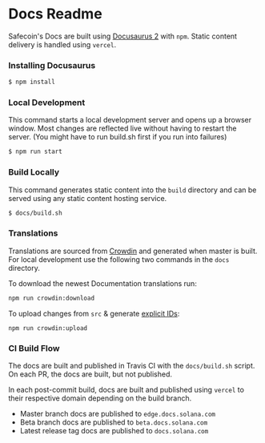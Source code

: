 # Docs Readme

Safecoin's Docs are built using [Docusaurus 2](https://v2.docusaurus.io/) with `npm`.
Static content delivery is handled using `vercel`.

### Installing Docusaurus

```sh
$ npm install
```

### Local Development

This command starts a local development server and opens up a browser window.
Most changes are reflected live without having to restart the server.
(You might have to run build.sh first if you run into failures)

```sh
$ npm run start
```

### Build Locally

This command generates static content into the `build` directory and can be
served using any static content hosting service.

```sh
$ docs/build.sh
```

### Translations

Translations are sourced from [Crowdin](https://docusaurus.io/docs/i18n/crowdin)
and generated when master is built.
For local development use the following two commands in the `docs` directory.

To download the newest Documentation translations run:

```sh
npm run crowdin:download
```

To upload changes from `src` & generate [explicit IDs](https://docusaurus.io/docs/markdown-features/headings#explicit-ids):

```shell
npm run crowdin:upload
```

### CI Build Flow

The docs are built and published in Travis CI with the `docs/build.sh` script.
On each PR, the docs are built, but not published.

In each post-commit build, docs are built and published using `vercel` to their
respective domain depending on the build branch.

- Master branch docs are published to `edge.docs.solana.com`
- Beta branch docs are published to `beta.docs.solana.com`
- Latest release tag docs are published to `docs.solana.com`
